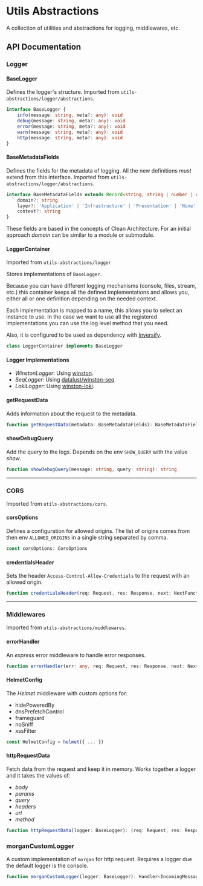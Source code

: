 # Utils Abstractions

A collection of utilities and abstractions for logging, middlewares, etc.

## API Documentation

### Logger

#### BaseLogger

Defines the logger's structure. Imported from `utils-abstractions/logger/abstractions`.

```typescript
interface BaseLogger {
    info(message: string, meta?: any): void
    debug(message: string, meta?: any): void
    error(message: string, meta?: any): void
    warn(message: string, meta?: any): void
    http(message: string, meta?: any): void
}
```

#### BaseMetadataFields

Defines the fields for the metadata of logging. All the new definitions *must* extend from this interface.
Imported from `utils-abstractions/logger/abstractions`.

```typescript
interface BaseMetadataFields extends Record<string, string | number | unknown> {
    domain?: string
    layer?: 'Application' | 'Infrastructure' | 'Presentation' | 'None' | string
    context?: string
}
```

These fields are based in the concepts of Clean Architecture. For an initial approach *domain* can be similar to a module or submodule.

#### LoggerContainer

Imported from `utils-abstractions/logger`

Stores implementations of `BaseLogger`.

Because you can have different logging mechanisms (console, files, stream, etc.) this container keeps all the
defined implementations and allows you, either all or one definition depending on the needed context.

Each implementation is mapped to a name, this allows you to select an instance to use. In the case we want to use
all the registered implementations you can use the log level method that you need.

Also, it is configured to be used as dependency with [Inversify](https://inversify.io/).

```typescript
class LoggerContainer implements BaseLogger
```

#### Logger Implementations

- *WinstonLogger*: Using [winston](https://www.npmjs.com/package/winston).
- *SeqLogger*: Using [datalust/winston-seq](https://www.npmjs.com/package/@datalust/winston-seq).
- *LokiLogger*: Using [winston-loki](https://www.npmjs.com/package/winston-loki).

#### getRequestData

Adds information about the request to the metadata.

```typescript
function getRequestData(metadata: BaseMetadataFields): BaseMetadataFields
```

#### showDebugQuery

Add the query to the logs. Depends on the env `SHOW_QUERY` with the value *show*.

```typescript
function showDebugQuery(message: string, query: string): string
```

---
### CORS

Imported from `utils-abstractions/cors`.

#### corsOptions

Defines a configuration for allowed origins. The list of origins comes from then env `ALLOWED_ORIGINS` in a single
string separated by comma.

```typescript
const corsOptions: CorsOptions
```

#### credentialsHeader

Sets the header `Access-Control-Allow-Credentials` to the request with an allowed origin.

```typescript
function credentialsHeader(req: Request, res: Response, next: NextFunction)
```

---
### Middlewares

Imported from `utils-abstractions/middlewares`.

#### errorHandler

An *express* error middleware to handle error responses.

```typescript
function errorHandler(err: any, req: Request, res: Response, next: NextFunction)
```

#### HelmetConfig

The *Helmet* middleware with custom options for:

- hidePoweredBy
- dnsPrefetchControl
- frameguard
- noSniff
- xssFilter

```typescript
const HelmetConfig = helmet({ ... })
```

#### httpRequestData

Fetch data from the request and keep it in memory. Works together a logger and it takes the values of:

- *body*
- *params*
- *query*
- *headers*
- *url*
- *method*

```typescript
function httpRequestData(logger: BaseLogger): (req: Request, res: Response, next: NextFunction) => void
```

### morganCustomLogger

A custom implementation of `morgan` for http request. Requires a logger due the default logger is the console.

```typescript
function morganCustomLogger(logger: BaseLogger): Handler<IncomingMessage, ServerResponse<IncomingMessage>>
```
